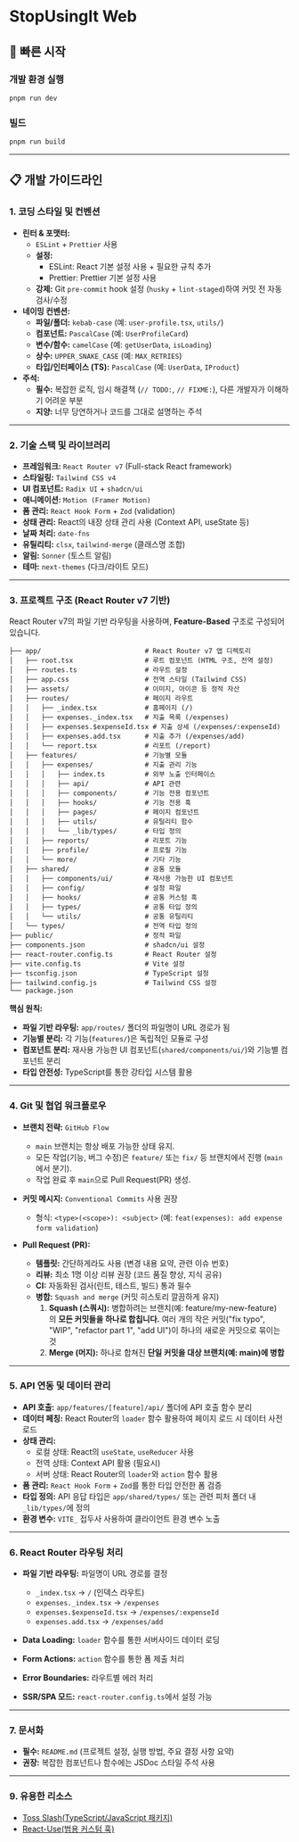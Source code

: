 # StopUsingIt Web

## 🚀 빠른 시작

### 개발 환경 실행
```bash
pnpm run dev
```

### 빌드
```bash
pnpm run build
```

---

## 📋 개발 가이드라인

### 1. 코딩 스타일 및 컨벤션

- **린터 & 포맷터:**
  - `ESLint` + `Prettier` 사용
  - **설정:**
    - ESLint: React 기본 설정 사용 + 필요한 규칙 추가
    - Prettier: Prettier 기본 설정 사용
  - **강제:** Git `pre-commit` hook 설정 (`husky` + `lint-staged`)하여 커밋 전 자동 검사/수정
- **네이밍 컨벤션:**
  - **파일/폴더:** `kebab-case` (예: `user-profile.tsx`, `utils/`)
  - **컴포넌트:** `PascalCase` (예: `UserProfileCard`)
  - **변수/함수:** `camelCase` (예: `getUserData`, `isLoading`)
  - **상수:** `UPPER_SNAKE_CASE` (예: `MAX_RETRIES`)
  - **타입/인터페이스 (TS):** `PascalCase` (예: `UserData`, `IProduct`)
- **주석:**
  - **필수:** 복잡한 로직, 임시 해결책 (`// TODO:`, `// FIXME:`), 다른 개발자가 이해하기 어려운 부분
  - **지양:** 너무 당연하거나 코드를 그대로 설명하는 주석

---

### 2. 기술 스택 및 라이브러리

- **프레임워크:** `React Router v7` (Full-stack React framework)
- **스타일링:** `Tailwind CSS v4`
- **UI 컴포넌트:** `Radix UI` + `shadcn/ui`
- **애니메이션:** `Motion (Framer Motion)`
- **폼 관리:** `React Hook Form` + `Zod` (validation)
- **상태 관리:** React의 내장 상태 관리 사용 (Context API, useState 등)
- **날짜 처리:** `date-fns`
- **유틸리티:** `clsx`, `tailwind-merge` (클래스명 조합)
- **알림:** `Sonner` (토스트 알림)
- **테마:** `next-themes` (다크/라이트 모드)

---

### 3. 프로젝트 구조 (React Router v7 기반)

React Router v7의 파일 기반 라우팅을 사용하며, **Feature-Based** 구조로 구성되어 있습니다.

```
├── app/                          # React Router v7 앱 디렉토리
│   ├── root.tsx                  # 루트 컴포넌트 (HTML 구조, 전역 설정)
│   ├── routes.ts                 # 라우트 설정
│   ├── app.css                   # 전역 스타일 (Tailwind CSS)
│   ├── assets/                   # 이미지, 아이콘 등 정적 자산
│   ├── routes/                   # 페이지 라우트
│   │   ├── _index.tsx            # 홈페이지 (/)
│   │   ├── expenses._index.tsx   # 지출 목록 (/expenses)
│   │   ├── expenses.$expenseId.tsx # 지출 상세 (/expenses/:expenseId)
│   │   ├── expenses.add.tsx      # 지출 추가 (/expenses/add)
│   │   └── report.tsx            # 리포트 (/report)
│   ├── features/                 # 기능별 모듈
│   │   ├── expenses/             # 지출 관리 기능
│   │   │   ├── index.ts          # 외부 노출 인터페이스
│   │   │   ├── api/              # API 관련
│   │   │   ├── components/       # 기능 전용 컴포넌트
│   │   │   ├── hooks/            # 기능 전용 훅
│   │   │   ├── pages/            # 페이지 컴포넌트
│   │   │   ├── utils/            # 유틸리티 함수
│   │   │   └── _lib/types/       # 타입 정의
│   │   ├── reports/              # 리포트 기능
│   │   ├── profile/              # 프로필 기능
│   │   └── more/                 # 기타 기능
│   ├── shared/                   # 공통 모듈
│   │   ├── components/ui/        # 재사용 가능한 UI 컴포넌트
│   │   ├── config/               # 설정 파일
│   │   ├── hooks/                # 공통 커스텀 훅
│   │   ├── types/                # 공통 타입 정의
│   │   └── utils/                # 공통 유틸리티
│   └── types/                    # 전역 타입 정의
├── public/                       # 정적 파일
├── components.json               # shadcn/ui 설정
├── react-router.config.ts        # React Router 설정
├── vite.config.ts                # Vite 설정
├── tsconfig.json                 # TypeScript 설정
├── tailwind.config.js            # Tailwind CSS 설정
└── package.json
```

**핵심 원칙:**
- **파일 기반 라우팅:** `app/routes/` 폴더의 파일명이 URL 경로가 됨
- **기능별 분리:** 각 기능(`features/`)은 독립적인 모듈로 구성
- **컴포넌트 분리:** 재사용 가능한 UI 컴포넌트(`shared/components/ui/`)와 기능별 컴포넌트 분리
- **타입 안전성:** TypeScript를 통한 강타입 시스템 활용

---

### 4. Git 및 협업 워크플로우

- **브랜치 전략:** `GitHub Flow`

  - `main` 브랜치는 항상 배포 가능한 상태 유지.
  - 모든 작업(기능, 버그 수정)은 `feature/` 또는 `fix/` 등 브랜치에서 진행 (`main`에서 분기).
  - 작업 완료 후 `main`으로 Pull Request(PR) 생성.

- **커밋 메시지:** `Conventional Commits` 사용 권장
  - 형식: `<type>(<scope>): <subject>` (예: `feat(expenses): add expense form validation`)

- **Pull Request (PR):**
  - **템플릿:** 간단하게라도 사용 (변경 내용 요약, 관련 이슈 번호)
  - **리뷰:** 최소 1명 이상 리뷰 권장 (코드 품질 향상, 지식 공유)
  - **CI:** 자동화된 검사(린트, 테스트, 빌드) 통과 필수
  - **병합:** `Squash and merge` (커밋 히스토리 깔끔하게 유지)
    1. **Squash (스쿼시):** 병합하려는 브랜치(예: feature/my-new-feature)의 **모든 커밋들을 하나로 합칩니다.** 여러 개의 작은 커밋("fix typo", "WIP", "refactor part 1", "add UI")이 하나의 새로운 커밋으로 묶이는 것
    2. **Merge (머지):** 하나로 합쳐진 **단일 커밋을 대상 브랜치(예: main)에 병합**

---

### 5. API 연동 및 데이터 관리

- **API 호출:** `app/features/[feature]/api/` 폴더에 API 호출 함수 분리
- **데이터 페칭:** React Router의 `loader` 함수 활용하여 페이지 로드 시 데이터 사전 로드
- **상태 관리:** 
  - 로컬 상태: React의 `useState`, `useReducer` 사용
  - 전역 상태: Context API 활용 (필요시)
  - 서버 상태: React Router의 `loader`와 `action` 함수 활용
- **폼 관리:** `React Hook Form` + `Zod`를 통한 타입 안전한 폼 검증
- **타입 정의:** API 응답 타입은 `app/shared/types/` 또는 관련 피처 폴더 내 `_lib/types/`에 정의
- **환경 변수:** `VITE_` 접두사 사용하여 클라이언트 환경 변수 노출

---

### 6. React Router 라우팅 처리

- **파일 기반 라우팅:** 파일명이 URL 경로를 결정
  - `_index.tsx` → `/` (인덱스 라우트)
  - `expenses._index.tsx` → `/expenses`
  - `expenses.$expenseId.tsx` → `/expenses/:expenseId`
  - `expenses.add.tsx` → `/expenses/add`

- **Data Loading:** `loader` 함수를 통한 서버사이드 데이터 로딩
- **Form Actions:** `action` 함수를 통한 폼 제출 처리
- **Error Boundaries:** 라우트별 에러 처리
- **SSR/SPA 모드:** `react-router.config.ts`에서 설정 가능

---

### 7. 문서화

- **필수:** `README.md` (프로젝트 설정, 실행 방법, 주요 결정 사항 요약)
- **권장:** 복잡한 컴포넌트나 함수에는 JSDoc 스타일 주석 사용

---

### 9. 유용한 리소스

- [Toss Slash(TypeScript/JavaScript 패키지)](https://www.slash.page/ko/)
- [React-Use(범용 커스텀 훅)](https://github.com/streamich/react-use?tab=readme-ov-file)

